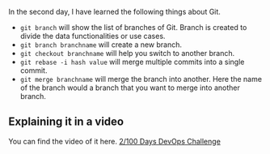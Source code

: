 In the second day, I have learned the following things about Git.

- `git branch` will show the list of branches of Git. Branch is created to divide the data functionalities or use cases.
- `git branch branchname` will create a new branch.
- `git checkout branchname` will help you switch to another branch.
- `git rebase -i hash value` will merge multiple commits into a single commit.
- `git merge branchname` will merge the branch into another. Here the name of the branch would a branch that you want to merge into another branch.

## **Explaining it in a video**

You can find the video of it here. [2/100 Days DevOps Challenge]()